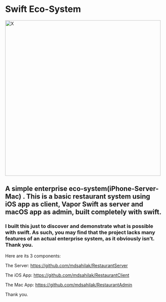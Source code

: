 # Swift Eco-System

<img src="https://imgur.com/2nXdmrm.png" alt="X" style="width:500px;height:500px">

## A simple enterprise eco-system(iPhone-Server-Mac) . This is a basic restaurant system using iOS app as client, Vapor Swift as server and macOS app as admin, built completely with swift.
### I built this just to discover and demonstrate what is possible with swift. As such, you may find that the project lacks many features of an actual enterprise system, as it obviously isn’t. Thank you. 

Here are its 3 components:

The Server:
https://github.com/mdsahilak/RestaurantServer

The iOS App:
https://github.com/mdsahilak/RestaurantClient

The Mac App:
https://github.com/mdsahilak/RestaurantAdmin




Thank you.
